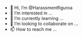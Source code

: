 - 👋 Hi, I’m @Harassmentfiguroa
- 👀 I’m interested in ...
- 🌱 I’m currently learning ...
- 💞️ I’m looking to collaborate on ...
- 📫 How to reach me ...

<!---
Harassmentfiguroa/Harassmentfiguroa is a ✨ special ✨ repository because its `README.md` (this file) appears on your GitHub profile.
You can click the Preview link to take a look at your changes.
--->
